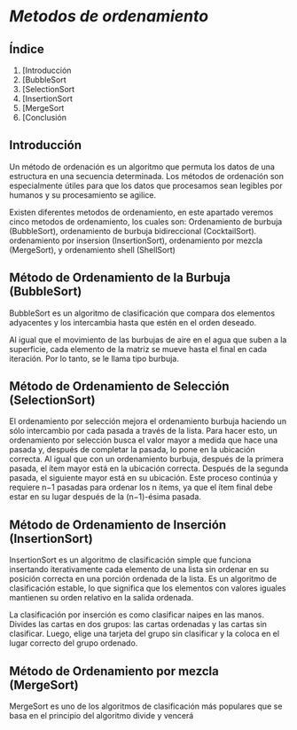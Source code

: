 # _*Metodos de ordenamiento*_

## Índice
1. [Introducción
2. [BubbleSort
3. [SelectionSort
4. [InsertionSort
5. [MergeSort
6. [Conclusión

## Introducción
Un método de ordenación es un algoritmo que permuta los datos de una estructura en una secuencia determinada. Los métodos de ordenación son especialmente útiles para que los datos que procesamos sean legibles por humanos y su procesamiento se agilice.

Existen diferentes metodos de ordenamiento, en este apartado veremos cinco metodos de ordenamiento, los cuales son: Ordenamiento de burbuja (BubbleSort), ordenamiento de burbuja bidireccional (CocktailSort). ordenamiento por insersion (InsertionSort), ordenamiento por mezcla (MergeSort), y ordenamiento shell (ShellSort)

## Método de Ordenamiento de la Burbuja (BubbleSort)
BubbleSort es un algoritmo de clasificación que compara dos elementos adyacentes y los intercambia hasta que estén en el orden deseado.

Al igual que el movimiento de las burbujas de aire en el agua que suben a la superficie, cada elemento de la matriz se mueve hasta el final en cada iteración. Por lo tanto, se le llama tipo burbuja.

## Método de Ordenamiento de Selección (SelectionSort)
El ordenamiento por selección mejora el ordenamiento burbuja haciendo un sólo intercambio por cada pasada a través de la lista. Para hacer esto, un ordenamiento por selección busca el valor mayor a medida que hace una pasada y, después de completar la pasada, lo pone en la ubicación correcta. Al igual que con un ordenamiento burbuja, después de la primera pasada, el ítem mayor está en la ubicación correcta. Después de la segunda pasada, el siguiente mayor está en su ubicación. Este proceso continúa y requiere n−1 pasadas para ordenar los n ítems, ya que el ítem final debe estar en su lugar después de la (n−1)-ésima pasada.

## Método de Ordenamiento de Inserción (InsertionSort)
InsertionSort es un algoritmo de clasificación simple que funciona insertando iterativamente cada elemento de una lista sin ordenar en su posición correcta en una porción ordenada de la lista. Es un algoritmo de clasificación estable, lo que significa que los elementos con valores iguales mantienen su orden relativo en la salida ordenada.

La clasificación por inserción es como clasificar naipes en las manos. Divides las cartas en dos grupos: las cartas ordenadas y las cartas sin clasificar. Luego, elige una tarjeta del grupo sin clasificar y la coloca en el lugar correcto del grupo ordenado.

## Método de Ordenamiento por mezcla (MergeSort)
MergeSort es uno de los algoritmos de clasificación más populares que se basa en el principio del algoritmo divide y vencerá

